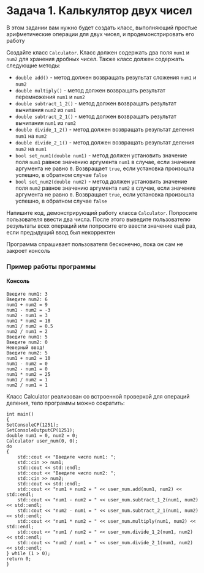# Задача 1. Калькулятор двух чисел
В этом задании вам нужно будет создать класс, выполняющий простые арифметические операции для двух чисел, и продемонстрировать его работу

Создайте класс `Calculator`. Класс должен содержать два поля `num1` и `num2` для хранения дробных чисел. Также класс должен содержать следующие методы:
 - `double add()` - метод должен возвращать результат сложения `num1` и `num2`
 - `double multiply()` - метод должен возвращать результат перемножения `num1` и `num2`
 - `double subtract_1_2()` - метод должен возвращать результат вычитания `num2` из `num1`
 - `double subtract_2_1()` - метод должен возвращать результат вычитания `num1` из `num2`
 - `double divide_1_2()` - метод должен возвращать результат деления `num1` на `num2`
 - `double divide_2_1()` - метод должен возвращать результат деления `num2` на `num1`
 - `bool set_num1(double num1)` - метод должен установить значение поля `num1` равное значению аргумента `num1` в случае, если значение аргумента не равно `0`. Возвращает `true`, если установка произошла успешно, в обратном случае `false`
 - `bool set_num2(double num2)` - метод должен установить значение поля `num2` равное значению аргумента `num2` в случае, если значение аргумента не равно `0`. Возвращает `true`, если установка произошла успешно, в обратном случае `false`

Напишите код, демонстрирующий работу класса `Calculator`. Попросите пользователя ввести два числа. После этого выведите пользователю результаты всех операций или попросите его ввести значение ещё раз, если предыдущий ввод был некорректен

Программа спрашивает пользователя бесконечно, пока он сам не закроет консоль

### Пример работы программы
#### Консоль
```
Введите num1: 3
Введите num2: 6
num1 + num2 = 9
num1 - num2 = -3
num2 - num1 = 3
num1 * num2 = 18
num1 / num2 = 0.5
num2 / num1 = 2
Введите num1: 5
Введите num2: 0
Неверный ввод!
Введите num2: 5
num1 + num2 = 10
num1 - num2 = 0
num2 - num1 = 0
num1 * num2 = 25
num1 / num2 = 1
num2 / num1 = 1
```

Класс Calculator реализован со встроенной проверкой для операций деления, тело программы можно сократить:


    int main()
    {
	SetConsoleCP(1251);
	SetConsoleOutputCP(1251);
	double num1 = 0, num2 = 0;
	Calculator user_num(0, 0);
	do
	{
		std::cout << "Введите число num1: ";
		std::cin >> num1;
		std::cout << std::endl;
		std::cout << "Введите число num2: ";
		std::cin >> num2;
		std::cout << std::endl;
		std::cout << "num1 + num2 = " << user_num.add(num1, num2) << std::endl;
		std::cout << "num1 - num2 = " << user_num.subtract_1_2(num1, num2) << std::endl;
		std::cout << "num2 - num1 = " << user_num.subtract_2_1(num1, num2) << std::endl;
		std::cout << "num1 * num2 = " << user_num.multiply(num1, num2) << std::endl;
		std::cout << "num1 / num2 = " << user_num.divide_1_2(num1, num2) << std::endl;
		std::cout << "num2 / num1 = " << user_num.divide_2_1(num1, num2) << std::endl;
	} while (1 > 0);
	return 0;
    }
